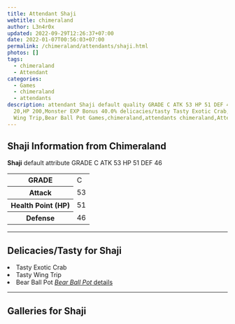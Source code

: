 ```yaml
---
title: Attendant Shaji
webtitle: chimeraland
author: L3n4r0x
updated: 2022-09-29T12:26:37+07:00
date: 2022-01-07T00:56:03+07:00
permalink: /chimeraland/attendants/shaji.html
photos: []
tags:
  - chimeraland
  - Attendant
categories:
  - Games
  - chimeraland
  - attendants
description: attendant Shaji default quality GRADE C ATK 53 HP 51 DEF 46 Attack
  20,HP 200,Monster EXP Bonus 40.0% delicacies/tasty Tasty Exotic Crab,Tasty
  Wing Trip,Bear Ball Pot Games,chimeraland,attendants chimeraland,Attendant
---
```


<section id="bootstrap-wrapper"><link rel="stylesheet" href="https://rawcdn.githack.com/dimaslanjaka/Web-Manajemen/870a349/css/bootstrap-5-3-0-alpha3-wrapper.css"/><h2 id="attribute">Shaji Information from Chimeraland</h2><p><b>Shaji</b> default attribute GRADE C ATK 53 HP 51 DEF 46<table><tr><th>GRADE</th><td>C</td></tr><tr><th>Attack</th><td>53</td></tr><tr><th>Health Point (HP)</th><td>51</td></tr><tr><th>Defense</th><td>46</td></tr></table></p><hr/><h2 id="delicacies">Delicacies/Tasty for Shaji</h2><div class="bg-dark text-light"><li class="d-flex justify-content-between bg-dark text-light">Tasty Exotic Crab </li><li class="d-flex justify-content-between bg-dark text-light">Tasty Wing Trip </li><li class="d-flex justify-content-between bg-dark text-light">Bear Ball Pot <a href="/chimeraland/recipes/bear-ball-pot.html" class="text-primary" title="Click here to view recipe Bear Ball Pot details"><i>Bear Ball Pot</i> details</a></li></div><hr/><div id="gallery"><h2>Galleries for Shaji</h2><div class="row"></div></div></section>